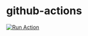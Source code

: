 # github-actions

[![Run Action](https://github-action-button.web.app/buttons/simple.svg?name=Test&eventType=greet&type=simple&action=dispatch)](https://github-action-button.web.app/repos/joshuaVayer/github-actions/button?name=Test&eventType=greet&type=simple&action=dispatch)
